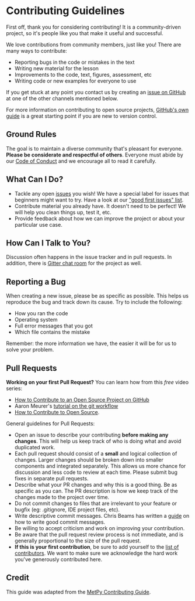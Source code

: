 # Contributing Guidelines

First off, thank you for considering contributing! It is a community-driven
project, so it's people like you that make it useful and successful.

We love contributions from community members, just like you!
There are many ways to contribute:

* Reporting bugs in the code or mistakes in the text
* Writing new material for the lesson
* Improvements to the code, text, figures, assessment, etc
* Writing code or new examples for everyone to use

If you get stuck at any point you contact us by creating an [issue on
GitHub](https://github.com/GeophysicsLibrary/gravity-case-studies/issues) at
one of the other channels mentioned below.

For more information on contributing to open source projects,
[GitHub's own guide](https://guides.github.com/activities/contributing-to-open-source/)
is a great starting point if you are new to version control.


## Ground Rules

The goal is to maintain a diverse community that's pleasant for everyone.
**Please be considerate and respectful of others**. Everyone must abide by our
[Code of Conduct](CODE_OF_CONDUCT.md) and we encourage all to read it
carefully.


## What Can I Do?

* Tackle any open [issues](https://github.com/GeophysicsLibrary/gravity-case-studies/issues)
  you wish! We have a special label for issues that beginners might want to
  try. Have a look at our
  ["good first issues" list](https://github.com/GeophysicsLibrary/gravity-case-studies/issues?q=is%3Aissue+is%3Aopen+label%3A%22good+first+issue%22).
* Contribute material you already have. It doesn't need to be perfect! We will
  help you clean things up, test it, etc.
* Provide feedback about how we can improve the project or about your
  particular use case.


## How Can I Talk to You?

Discussion often happens in the issue tracker and in pull requests.
In addition, there is
[Gitter chat room](https://gitter.im/GeophysicsLibrary/Lobby)
for the project as well.


## Reporting a Bug

When creating a new issue, please be as specific as possible.
This helps us reproduce the bug and track down its cause.
Try to include the following:

* How you ran the code
* Operating system
* Full error messages that you got
* Which file contains the mistake

Remember: the more information we have, the easier it will be for us to solve
your problem.


## Pull Requests

**Working on your first Pull Request?**
You can learn how from this *free* video series:

* [How to Contribute to an Open Source Project on GitHub](https://egghead.io/courses/how-to-contribute-to-an-open-source-project-on-github)
* Aaron Meurer's [tutorial on the git workflow](http://www.asmeurer.com/git-workflow/)
* [How to Contribute to Open Source](https://opensource.guide/how-to-contribute/).

General guidelines for Pull Requests:

* Open an issue to describe your contributing **before making any changes**.
  This will help us keep track of who is doing what and avoid duplicated work.
* Each pull request should consist of a **small** and logical collection of
  changes.
  Larger changes should be broken down into smaller components and integrated
  separately.
  This allows us more chance for discussion and less code to review at each
  time.
  Please submit bug fixes in separate pull requests.
* Describe what your PR changes and why this is a good thing. Be as specific as
  you can. The PR description is how we keep track of the changes made to the
  project over time.
* Do not commit changes to files that are irrelevant to your feature or bugfix
  (eg: .gitignore, IDE project files, etc).
* Write descriptive commit messages.  Chris Beams has written a
  [guide](https://chris.beams.io/posts/git-commit/) on how to write good commit
  messages.
* Be willing to accept criticism and work on improving your contribution.
* Be aware that the pull request review process is not immediate, and is
  generally proportional to the size of the pull request.
* **If this is your first contribution**, be sure to add yourself to the
  [list of contributors](AUTHORS.md). We want to make sure we acknowledge the
  hard work you've generously contributed here.


## Credit

This guide was adapted from the [MetPy Contributing
Guide](https://github.com/Unidata/MetPy/blob/master/CONTRIBUTING.md).
